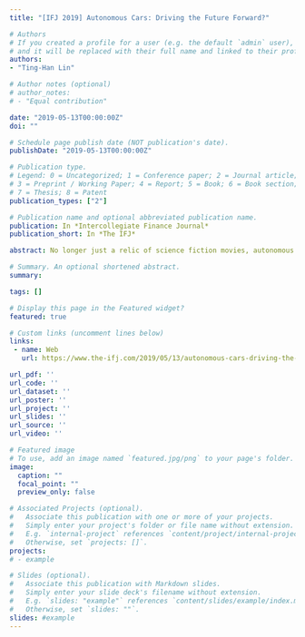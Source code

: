 ```yaml
---
title: "[IFJ 2019] Autonomous Cars: Driving the Future Forward?"

# Authors
# If you created a profile for a user (e.g. the default `admin` user), write the username (folder name) here 
# and it will be replaced with their full name and linked to their profile.
authors: 
- "Ting-Han Lin"

# Author notes (optional)
# author_notes:
# - "Equal contribution"

date: "2019-05-13T00:00:00Z"
doi: ""

# Schedule page publish date (NOT publication's date).
publishDate: "2019-05-13T00:00:00Z"

# Publication type.
# Legend: 0 = Uncategorized; 1 = Conference paper; 2 = Journal article;
# 3 = Preprint / Working Paper; 4 = Report; 5 = Book; 6 = Book section;
# 7 = Thesis; 8 = Patent
publication_types: ["2"]

# Publication name and optional abbreviated publication name.
publication: In *Intercollegiate Finance Journal*
publication_short: In *The IFJ*

abstract: No longer just a relic of science fiction movies, autonomous cars have become a reality. Autonomous cars are heavily researched and developed by both large technology companies and traditional car manufacturers.Within a couple of years, autonomous cars will be able to transport people from one place to another on a massive scale. However, their emergence would actually lead to safety concerns and umemployment crisis. With these drawbacks in mind, would autonomous cars drive our future forward?

# Summary. An optional shortened abstract.
summary:

tags: []

# Display this page in the Featured widget?
featured: true

# Custom links (uncomment lines below)
links:
 - name: Web
   url: https://www.the-ifj.com/2019/05/13/autonomous-cars-driving-the-future-forward/

url_pdf: ''
url_code: ''
url_dataset: ''
url_poster: ''
url_project: ''
url_slides: ''
url_source: ''
url_video: ''

# Featured image
# To use, add an image named `featured.jpg/png` to your page's folder. 
image:
  caption: ""
  focal_point: ""
  preview_only: false

# Associated Projects (optional).
#   Associate this publication with one or more of your projects.
#   Simply enter your project's folder or file name without extension.
#   E.g. `internal-project` references `content/project/internal-project/index.md`.
#   Otherwise, set `projects: []`.
projects:
# - example

# Slides (optional).
#   Associate this publication with Markdown slides.
#   Simply enter your slide deck's filename without extension.
#   E.g. `slides: "example"` references `content/slides/example/index.md`.
#   Otherwise, set `slides: ""`.
slides: #example
---
```

